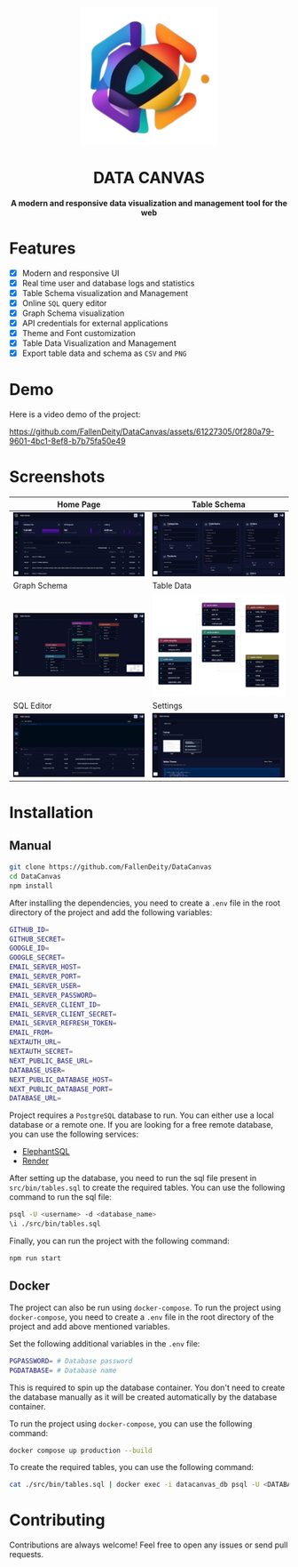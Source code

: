 <p align="center"><img src="./public/logo.png" alt="Logo" width="248" height="248"></p>
<h1 align="center">DATA CANVAS</h1>
<h4 align="center">A modern and responsive data visualization and management tool for the web</h4>

# Features

- [x] Modern and responsive UI
- [x] Real time user and database logs and statistics
- [x] Table Schema visualization and Management
- [x] Online `SQL` query editor
- [x] Graph Schema visualization
- [x] API credentials for external applications
- [x] Theme and Font customization
- [x] Table Data Visualization and Management
- [x] Export table data and schema as `CSV` and `PNG`

# Demo

Here is a video demo of the project:

https://github.com/FallenDeity/DataCanvas/assets/61227305/0f280a79-9601-4bc1-8ef8-b7b75fa50e49

# Screenshots

| Home Page | Table Schema |
| --- | --- |
| ![Home Page](./assets/screenshots/home.png) | ![Table Schema](./assets/screenshots/tables.png) |
| Graph Schema | Table Data |
| ![Graph Schema](./assets/screenshots/schema.gif) | ![Schema](./assets/screenshots/schema.png) |
| SQL Editor | Settings |
| ![SQL Editor](./assets/screenshots/editor.png) | ![Settings](./assets/screenshots/settings.png) |

# Installation

## Manual

```bash
git clone https://github.com/FallenDeity/DataCanvas
cd DataCanvas
npm install
```

After installing the dependencies, you need to create a `.env` file in the root directory of the project and add the following variables:

```bash
GITHUB_ID=
GITHUB_SECRET=
GOOGLE_ID=
GOOGLE_SECRET=
EMAIL_SERVER_HOST=
EMAIL_SERVER_PORT=
EMAIL_SERVER_USER=
EMAIL_SERVER_PASSWORD=
EMAIL_SERVER_CLIENT_ID=
EMAIL_SERVER_CLIENT_SECRET=
EMAIL_SERVER_REFRESH_TOKEN=
EMAIL_FROM=
NEXTAUTH_URL=
NEXTAUTH_SECRET=
NEXT_PUBLIC_BASE_URL=
DATABASE_USER=
NEXT_PUBLIC_DATABASE_HOST=
NEXT_PUBLIC_DATABASE_PORT=
DATABASE_URL=
```

Project requires a `PostgreSQL` database to run. You can either use a local database or a remote one. If you are looking for a free remote database, you can use the following services:

- [ElephantSQL](https://www.elephantsql.com/)
- [Render](https://render.com/)

After setting up the database, you need to run the sql file present in `src/bin/tables.sql` to create the required tables. You can use the following command to run the sql file:

```bash
psql -U <username> -d <database_name>
\i ./src/bin/tables.sql
```

Finally, you can run the project with the following command:

```bash
npm run start
```

## Docker

The project can also be run using `docker-compose`. To run the project using `docker-compose`, you need to create a `.env` file in the root directory of the project and add above mentioned variables.

Set the following additional variables in the `.env` file:

```bash
PGPASSWORD= # Database password
PGDATABASE= # Database name
```

This is required to spin up the database container. You don't need to create the database manually as it will be created automatically by the database container.

To run the project using `docker-compose`, you can use the following command:

```bash
docker compose up production --build
```

To create the required tables, you can use the following command:

```bash
cat ./src/bin/tables.sql | docker exec -i datacanvas_db psql -U <DATABASE_USER> -d <PGDATABASE>
```

# Contributing

Contributions are always welcome! Feel free to open any issues or send pull requests.
